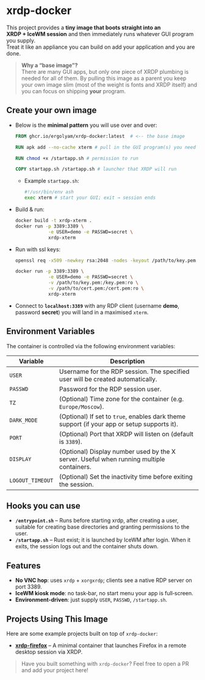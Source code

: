 # xrdp-docker
This project provides a **tiny image that boots straight into an XRDP + IceWM session** and then immediately runs whatever GUI program you supply.  
Treat it like an appliance you can build on add your application and you are done.

> **Why a “base image”?**  
> There are many GUI apps, but only one piece of XRDP plumbing is needed for all of them.  By pulling this image as a parent you keep your own image slim (most of the weight is fonts and XRDP itself) and you can focus on shipping **your** program.

## Create your own image

- Below is the **minimal pattern** you will use over and over:
    ```dockerfile
    FROM ghcr.io/ergolyam/xrdp-docker:latest  # <‑‑ the base image

    RUN apk add --no-cache xterm # pull in the GUI program(s) you need

    RUN chmod +x /startapp.sh # permission to run

    COPY startapp.sh /startapp.sh # launcher that XRDP will run
    ```
    - Example `startapp.sh`:
        ```bash
        #!/usr/bin/env ash
        exec xterm # start your GUI; exit → session ends
        ```

- Build & run:
    ```bash
    docker build -t xrdp-xterm .
    docker run -p 3389:3389 \
                -e USER=demo -e PASSWD=secret \
                xrdp-xterm
    ```

- Run with ssl keys:
    ```bash
    openssl req -x509 -newkey rsa:2048 -nodes -keyout /path/to/key.pem -out /path/to/cert.pem -days 365
    ```
    ```bash
    docker run -p 3389:3389 \
                -e USER=demo -e PASSWD=secret \
                -v /path/to/key.pem:/key.pem:ro \
                -v /path/to/cert.pem:/cert.pem:ro \
                xrdp-xterm
    ```

- Connect to **`localhost:3389`** with any RDP client (username **demo**, password **secret**) you will land in a maximised `xterm`.

## Environment Variables

The container is controlled via the following environment variables:

| Variable     | Description |
|--------------|-------------|
| `USER`       | Username for the RDP session. The specified user will be created automatically. |
| `PASSWD`     | Password for the RDP session user. |
| `TZ`         | (Optional) Time zone for the container (e.g. `Europe/Moscow`). |
| `DARK_MODE`  | (Optional) If set to `true`, enables dark theme support (if your app or setup supports it). |
| `PORT`       | (Optional) Port that XRDP will listen on (default is `3389`). |
| `DISPLAY`    | (Optional) Display number used by the X server. Useful when running multiple containers. |
| `LOGOUT_TIMEOUT` | (Optional) Set the inactivity time before exiting the session. |

## Hooks you can use

* **`/entrypoint.sh`** – Runs before starting xrdp, after creating a user, suitable for creating base directories and granting permissions to the user.
* **`/startapp.sh`** – Rust exist; it is launched by IceWM after login. When it exits, the session logs out and the container shuts down.

## Features

- **No VNC hop**: uses `xrdp` + `xorgxrdp`; clients see a native RDP server on port 3389.
- **IceWM kiosk mode**: no task‑bar, no start menu your app is full‑screen.
- **Environment‑driven**: just supply `USER`, `PASSWD`, `/startapp.sh`.

## Projects Using This Image

Here are some example projects built on top of `xrdp-docker`:

- [**xrdp-firefox**](https://github.com/ergolyam/xrdp-firefox) – A minimal container that launches Firefox in a remote desktop session via XRDP.

> Have you built something with `xrdp-docker`? Feel free to open a PR and add your project here!
